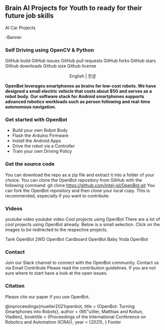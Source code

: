 ## Brain AI Projects for Youth to ready for their future job skills

AI Car Projects 


-Banner


### Self Driving using OpenCV & Python

GitHub build GitHub issues GitHub pull requests GitHub forks GitHub stars Github downloads Github size Github license

<center> English | 한글 </center>

<b>OpenBot leverages smartphones as brains for low-cost robots. We have designed a small electric vehicle that costs about $50 and serves as a robot body. Our software stack for Android smartphones supports advanced robotics workloads such as person following and real-time autonomous navigation.</b>

### Get started with OpenBot
- Build your own Robot Body
- Flash the Arduino Firmware
- Install the Android Apps
- Drive the robot via a Controller
- Train your own Driving Policy

### Get the source code
You can download the repo as a zip file and extract it into a folder of your choice.
You can clone the OpenBot repository from GitHub with the following command:
git clone https://github.com/intel-isl/OpenBot.git
You can fork the OpenBot repository and then clone your local copy. This is recommended, especially if you want to contribute.


### Videos
youtube video youtube video
Cool projects using OpenBot
There are a lot of cool projects using OpenBot already. Below is a small selection. Click on the images to be redirected to the respective projects.

Tank OpenBot 2WD OpenBot Cardboard OpenBot Baby Yoda OpenBot

### Contact
Join our Slack channel to connect with the OpenBot community.
Contact us via Email
Contribute
Please read the contribution guidelines. If you are not sure where to start have a look at the open issues.

### Citation
Please cite our paper if you use OpenBot.

@inproceedings{mueller2021openbot,
    title     = {OpenBot: Turning Smartphones into Robots},
    author    = {M{\"u}ller, Matthias and Koltun, Vladlen},
    booktitle = {Proceedings of the International Conference on Robotics and Automation (ICRA)},
    year = {2021},
}
Footer
